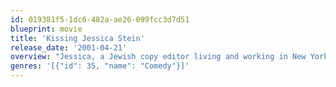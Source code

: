 ```yaml
---
id: 019381f5-1dc6-482a-ae26-099fcc3d7d51
blueprint: movie
title: 'Kissing Jessica Stein'
release_date: '2001-04-21'
overview: "Jessica, a Jewish copy editor living and working in New York City, is plagued by failed blind dates with men, and decides to answer a newspaper's personal advertisement. The advertisement has been placed by 'lesbian-curious' Helen Cooper, a thirtysomething art gallerist."
genres: '[{"id": 35, "name": "Comedy"}]'
---
```

